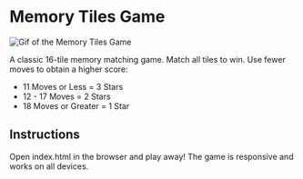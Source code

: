 # Memory Tiles Game

![Gif of the Memory Tiles Game](https://github.com/jahnif/memoryTiles/memoryTiles.gif)

A classic 16-tile memory matching game. Match all tiles to win. Use fewer moves to obtain a higher score:

* 11 Moves or Less = 3 Stars
* 12 - 17 Moves = 2 Stars
* 18 Moves or Greater = 1 Star

## Instructions

Open index.html in the browser and play away! The game is responsive and works on all devices.